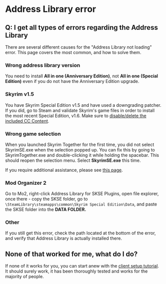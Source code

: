 # Address Library error

## Q: I get all types of errors regarding the Address Library

There are several different causes for the "Address Library not loading" error. This page covers the most common, and how to solve them.

### Wrong address library version

You need to install **All in one (Anniversary Edition)**, not **All in one (Special Edition)** even if you do not have the Anniversary Edition upgrade.

### Skyrim v1.5

You have Skyrim Special Edition v1.5 and have used a downgrading patcher. If you did, go to Steam and validate Skyrim's game files in order to install the most recent Special Edition, v1.6. Make sure to [disable/delete the included CC Content](disabling-the-anniversary-editions-creation-club-content/).

### Wrong game selection

When you launched Skyrim Together for the first time, you did not select SkyrimSE.exe when the selection popped up. You can fix this by going to SkyrimTogether.exe and double-clicking it while holding the spacebar. This should reopen the selection menu. Select **SkyrimSE.exe** this time.

If you require additional assistance, please see [this page](help-i-selected-the-wrong-.exe-when-first-launching-skyrimtogether.md).

### **Mod Organizer 2**

Go to Mo2, right-click Address Library for SKSE Plugins, open file explorer, once there - copy the SKSE folder, go to `\SteamLibrary\steamapps\common\Skyrim Special Edition\Data`, and paste the SKSE folder into the **DATA FOLDER.**

### Other

If you still get this error, check the path located at the bottom of the error, and verify that Address Library is actually installed there.

## None of that worked for me, what do I do?

If none of it works for you, you can start anew with the [client setup tutorial](../getting-started.md). It should surely work, it has been thoroughly tested and works for the majority of people.
